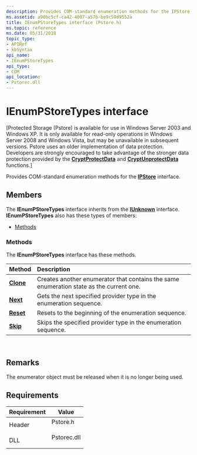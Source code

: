 ```yaml
---
description: Provides COM-standard enumeration methods for the IPStore interface.
ms.assetid: a90bc5cf-ca42-4007-a57b-be9c59d9552a
title: IEnumPStoreTypes interface (Pstore.h)
ms.topic: reference
ms.date: 05/31/2018
topic_type: 
- APIRef
- kbSyntax
api_name: 
- IEnumPStoreTypes
api_type: 
- COM
api_location: 
- Pstorec.dll
---
```


# IEnumPStoreTypes interface

\[Protected Storage (Pstore) is available for use in Windows Server 2003 and Windows XP. It is only available for read-only operations in Windows Server 2008 and Windows Vista, but may be unavailable in subsequent versions. Pstore uses an older implementation of data protection. Developers are strongly encouraged to take advantage of the stronger data protection provided by the [**CryptProtectData**](/windows/win32/api/dpapi/nf-dpapi-cryptprotectdata) and [**CryptUnprotectData**](/windows/win32/api/dpapi/nf-dpapi-cryptunprotectdata) functions.\]

Provides COM-standard enumeration methods for the [**IPStore**](ipstore.md) interface.

## Members

The **IEnumPStoreTypes** interface inherits from the [**IUnknown**](/windows/win32/api/unknwn/nn-unknwn-iunknown) interface. **IEnumPStoreTypes** also has these types of members:

-   [Methods](#methods)

### Methods

The **IEnumPStoreTypes** interface has these methods.



| Method                                  | Description                                                                                        |
|:----------------------------------------|:---------------------------------------------------------------------------------------------------|
| [**Clone**](ienumpstoretypes-clone.md) | Creates another enumerator that contains the same enumeration state as the current one.<br/> |
| [**Next**](ienumpstoretypes-next.md)   | Gets the next specified provider type in the enumeration sequence.<br/>                      |
| [**Reset**](ienumpstoretypes-reset.md) | Resets to the beginning of the enumeration sequence.<br/>                                    |
| [**Skip**](ienumpstoretypes-skip.md)   | Skips the specified provider type in the enumeration sequence.<br/>                          |



 

## Remarks

The enumerator object must be released when it is no longer being used.

## Requirements



| Requirement | Value |
|-------------------|----------------------------------------------------------------------------------------|
| Header<br/> | <dl> <dt>Pstore.h</dt> </dl>    |
| DLL<br/>    | <dl> <dt>Pstorec.dll</dt> </dl> |



 

 
